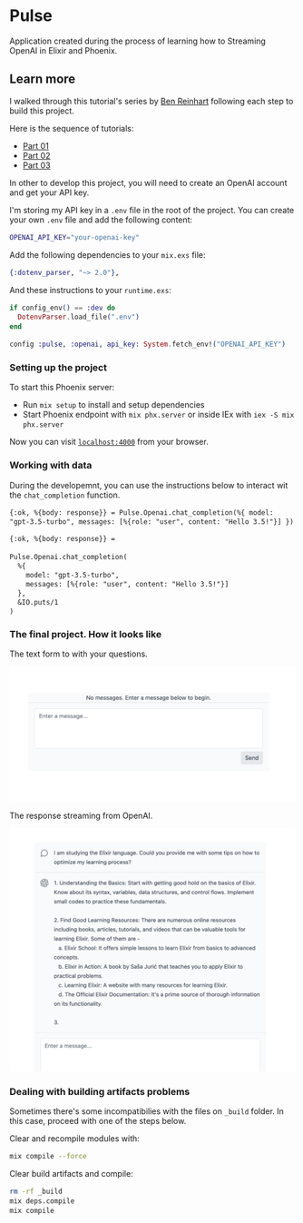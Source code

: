 # Pulse

Application created during the process of learning how to Streaming OpenAI in Elixir and Phoenix.


## Learn more
I walked through this tutorial's series by [Ben Reinhart](https://github.com/benjreinhart) following each step to build this project.

Here is the sequence of tutorials:

- [Part 01](https://benreinhart.com/blog/openai-streaming-elixir-phoenix/)
- [Part 02](https://benreinhart.com/blog/openai-streaming-elixir-phoenix-part-2/)
- [Part 03](https://benreinhart.com/blog/openai-streaming-elixir-phoenix-part-3/)

In other to develop this project, you will need to create an OpenAI account and get your API key.

I'm storing my API key in a `.env` file in the root of the project. You can create your own `.env` file and add the following content:

```bash
OPENAI_API_KEY="your-openai-key"
```

Add the following dependencies to your `mix.exs` file:

```elixir
{:dotenv_parser, "~> 2.0"},
```

And these instructions to your `runtime.exs`:

```elixir
if config_env() == :dev do
  DotenvParser.load_file(".env")
end
```

```elixir
config :pulse, :openai, api_key: System.fetch_env!("OPENAI_API_KEY")
```


### Setting up the project
To start this Phoenix server:

  * Run `mix setup` to install and setup dependencies
  * Start Phoenix endpoint with `mix phx.server` or inside IEx with `iex -S mix phx.server`

Now you can visit [`localhost:4000`](http://localhost:4000) from your browser.

### Working with data

During the developemnt, you can use the instructions below to interact wit the `chat_completion` function.

```
{:ok, %{body: response}} = Pulse.Openai.chat_completion(%{ model: "gpt-3.5-turbo", messages: [%{role: "user", content: "Hello 3.5!"}] })
```

```
{:ok, %{body: response}} =

Pulse.Openai.chat_completion(
  %{
    model: "gpt-3.5-turbo",
    messages: [%{role: "user", content: "Hello 3.5!"}]
  },
  &IO.puts/1
)
```

### The final project. How it looks like

The text form to with your questions.

![The text form to with your questions!](priv/static/images/question_form.png "The text form")

The response streaming from OpenAI.

![The response streaming from OpenAI!](priv/static/images/response_openai_form.png "The response streaming from OpenAI")


### Dealing with building artifacts problems

Sometimes there's some incompatibilies with the files on `_build` folder. In this case, proceed with one of the steps below.

Clear and recompile modules with:

```bash
mix compile --force
```

Clear build artifacts and compile:

```bash
rm -rf _build
mix deps.compile
mix compile
```
